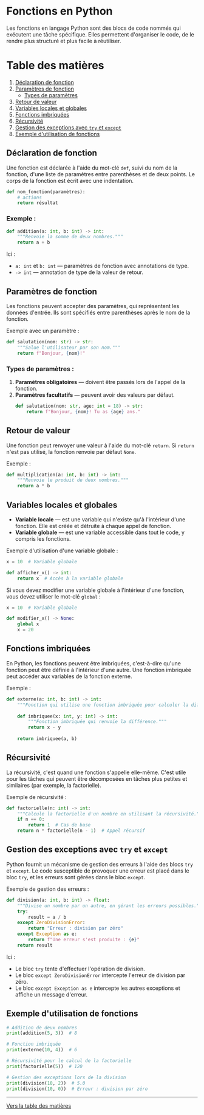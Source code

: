 # Fonctions en Python

Les fonctions en langage Python sont des blocs de code nommés qui exécutent une tâche spécifique. Elles permettent d'organiser le code, de le rendre plus structuré et plus facile à réutiliser.

# Table des matières

1. [Déclaration de fonction](#déclaration-de-fonction)
2. [Paramètres de fonction](#paramètres-de-fonction)
   - [Types de paramètres](#types-de-paramètres)
3. [Retour de valeur](#retour-de-valeur)
4. [Variables locales et globales](#variables-locales-et-globales)
5. [Fonctions imbriquées](#fonctions-imbriquées)
6. [Récursivité](#récursivité)
7. [Gestion des exceptions avec `try` et `except`](#gestion-des-exceptions-avec-try-et-except)
8. [Exemple d'utilisation de fonctions](#exemple-d'utilisation-de-fonctions)

## Déclaration de fonction

Une fonction est déclarée à l'aide du mot-clé `def`, suivi du nom de la fonction, d'une liste de paramètres entre parenthèses et de deux points. Le corps de la fonction est écrit avec une indentation.

```python
def nom_fonction(paramètres):
    # actions
    return résultat
```

### Exemple :
```python
def addition(a: int, b: int) -> int:
    """Renvoie la somme de deux nombres."""
    return a + b
```

Ici :
- `a: int` et `b: int` — paramètres de fonction avec annotations de type.
- `-> int` — annotation de type de la valeur de retour.

## Paramètres de fonction

Les fonctions peuvent accepter des paramètres, qui représentent les données d'entrée. Ils sont spécifiés entre parenthèses après le nom de la fonction.

Exemple avec un paramètre :
```python
def salutation(nom: str) -> str:
    """Salue l'utilisateur par son nom."""
    return f"Bonjour, {nom}!"
```

### Types de paramètres :
1. **Paramètres obligatoires** — doivent être passés lors de l'appel de la fonction.
2. **Paramètres facultatifs** — peuvent avoir des valeurs par défaut.
   ```python
   def salutation(nom: str, age: int = 18) -> str:
       return f"Bonjour, {nom}! Tu as {age} ans."
   ```

## Retour de valeur

Une fonction peut renvoyer une valeur à l'aide du mot-clé `return`. Si `return` n'est pas utilisé, la fonction renvoie par défaut `None`.

Exemple :
```python
def multiplication(a: int, b: int) -> int:
    """Renvoie le produit de deux nombres."""
    return a * b
```

## Variables locales et globales

- **Variable locale** — est une variable qui n'existe qu'à l'intérieur d'une fonction. Elle est créée et détruite à chaque appel de fonction.
- **Variable globale** — est une variable accessible dans tout le code, y compris les fonctions.

Exemple d'utilisation d'une variable globale :
```python
x = 10  # Variable globale

def afficher_x() -> int:
    return x  # Accès à la variable globale
```

Si vous devez modifier une variable globale à l'intérieur d'une fonction, vous devez utiliser le mot-clé `global` :
```python
x = 10  # Variable globale

def modifier_x() -> None:
    global x
    x = 20
```

## Fonctions imbriquées

En Python, les fonctions peuvent être imbriquées, c'est-à-dire qu'une fonction peut être définie à l'intérieur d'une autre. Une fonction imbriquée peut accéder aux variables de la fonction externe.

Exemple :
```python
def externe(a: int, b: int) -> int:
    """Fonction qui utilise une fonction imbriquée pour calculer la différence."""
    
    def imbriquee(x: int, y: int) -> int:
        """Fonction imbriquée qui renvoie la différence."""
        return x - y
    
    return imbriquee(a, b)
```

## Récursivité

La récursivité, c'est quand une fonction s'appelle elle-même. C'est utile pour les tâches qui peuvent être décomposées en tâches plus petites et similaires (par exemple, la factorielle).

Exemple de récursivité :
```python
def factorielle(n: int) -> int:
    """Calcule la factorielle d'un nombre en utilisant la récursivité."""
    if n == 0:
        return 1  # Cas de base
    return n * factorielle(n - 1)  # Appel récursif
```

## Gestion des exceptions avec `try` et `except`

Python fournit un mécanisme de gestion des erreurs à l'aide des blocs `try` et `except`. Le code susceptible de provoquer une erreur est placé dans le bloc `try`, et les erreurs sont gérées dans le bloc `except`.

Exemple de gestion des erreurs :
```python
def division(a: int, b: int) -> float:
    """Divise un nombre par un autre, en gérant les erreurs possibles."""
    try:
        result = a / b
    except ZeroDivisionError:
        return "Erreur : division par zéro"
    except Exception as e:
        return f"Une erreur s'est produite : {e}"
    return result
```

Ici :
- Le bloc `try` tente d'effectuer l'opération de division.
- Le bloc `except ZeroDivisionError` intercepte l'erreur de division par zéro.
- Le bloc `except Exception as e` intercepte les autres exceptions et affiche un message d'erreur.

## Exemple d'utilisation de fonctions

```python
# Addition de deux nombres
print(addition(5, 3))  # 8

# Fonction imbriquée
print(externe(10, 4))  # 6

# Récursivité pour le calcul de la factorielle
print(factorielle(5))  # 120

# Gestion des exceptions lors de la division
print(division(10, 2))  # 5.0
print(division(10, 0))  # Erreur : division par zéro
```
---

  [Vers la table des matières](https://github.com/hypo69/101_python_computer_games_ru/blob/master/cheat_sheets#readme)
